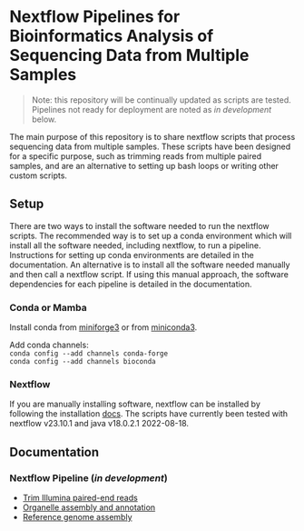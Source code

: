 # Nextflow Pipelines for Bioinformatics Analysis of Sequencing Data from Multiple Samples

> Note: this repository will be continually updated as scripts are tested. Pipelines not ready for deployment are noted as *in development* below. 

The main purpose of this repository is to share nextflow scripts that process sequencing data from multiple samples. These scripts have been designed for a specific purpose, such as trimming reads from multiple paired samples, and are an alternative to setting up bash loops or writing other custom scripts.

## Setup
There are two ways to install the software needed to run the nextflow scripts. The recommended way is to set up a conda environment which will install all the software needed, including nextflow, to run a pipeline. Instructions for setting up conda environments are detailed in the documentation. An alternative is to install all the software needed manually and then call a nextflow script. If using this manual approach, the software dependencies for each pipeline is detailed in the documentation.

### Conda or Mamba
Install conda from [miniforge3](https://github.com/conda-forge/miniforge?tab=readme-ov-file#miniforge3) or from [miniconda3](https://docs.anaconda.com/free/miniconda).

Add conda channels:  
`conda config --add channels conda-forge`  
`conda config --add channels bioconda`

### Nextflow
If you are manually installing software, nextflow can be installed by following the installation [docs](https://www.nextflow.io/docs/latest/getstarted.html). The scripts have currently been tested with nextflow v23.10.1 and java v18.0.2.1 2022-08-18.

## Documentation

### Nextflow Pipeline (*in development*)
- [Trim Illumina paired-end reads](https://github.com/Tom-Jenkins/maerl-wgs-pipelines/blob/main/docs/01-trim-illumina-reads.md)
- [Organelle assembly and annotation](https://github.com/Tom-Jenkins/maerl-wgs-pipelines/blob/main/docs/02-organelle-assembly-annotation.md)
- [Reference genome assembly](https://github.com/Tom-Jenkins/maerl-wgs-pipelines/blob/main/docs/03-reference-genome-assembly.md)


